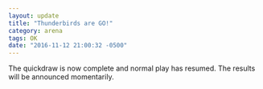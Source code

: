 ```yaml
---
layout: update
title: "Thunderbirds are GO!"
category: arena
tags: OK
date: "2016-11-12 21:00:32 -0500"
---
```


The quickdraw is now complete and normal play has resumed.  The results will be announced momentarily.
